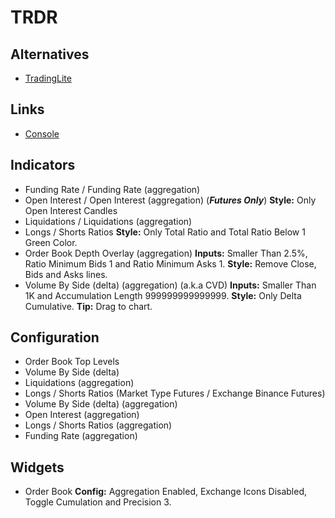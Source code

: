 # TRDR

<!--
https://www.youtube.com/watch?v=dqGzVtX4mgE&t=228s
-->

## Alternatives

- [TradingLite](https://tradinglite.com/)

## Links

- [Console](https://trdr.io/console)

## Indicators

- Funding Rate / Funding Rate (aggregation)
- Open Interest / Open Interest (aggregation) (**_Futures Only_**) **Style:** Only Open Interest Candles
- Liquidations / Liquidations (aggregation)
- Longs / Shorts Ratios **Style:** Only Total Ratio and Total Ratio Below 1 Green Color.
- Order Book Depth Overlay (aggregation) **Inputs:** Smaller Than 2.5%, Ratio Minimum Bids 1 and Ratio Minimum Asks 1. **Style:** Remove Close, Bids and Asks lines.
- Volume By Side (delta) (aggregation) (a.k.a CVD) **Inputs:** Smaller Than 1K and Accumulation Length 999999999999999. **Style:** Only Delta Cumulative. **Tip:** Drag to chart.

## Configuration

- Order Book Top Levels
- Volume By Side (delta)
- Liquidations (aggregation)
- Longs / Shorts Ratios (Market Type Futures / Exchange Binance Futures)
- Volume By Side (delta) (aggregation)
- Open Interest (aggregation)
- Longs / Shorts Ratios (aggregation)
- Funding Rate (aggregation)

## Widgets

- Order Book **Config:** Aggregation Enabled, Exchange Icons Disabled, Toggle Cumulation and Precision 3.

